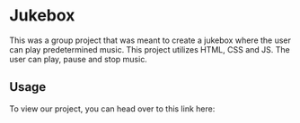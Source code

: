 Jukebox
=====
This was a group project that was meant to create a jukebox where the user can play predetermined music. 
This project utilizes HTML, CSS and JS. The user can play, pause and stop music. 

Usage 
-----
To view our project, you can head over to this link here: 
